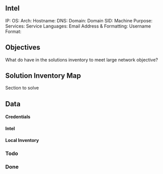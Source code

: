 ## Intel

IP:
OS:
Arch:
Hostname:
DNS:
Domain: 
Domain SID:
Machine Purpose:
Services:
Service Languages:
Email Address & Formatting:
Username Format:

## Objectives
What do have in the solutions inventory to meet large network objective?

## Solution Inventory Map
Section to solve 
 


## Data 

#### Credentials

#### Intel

#### Local Inventory



### Todo

### Done




